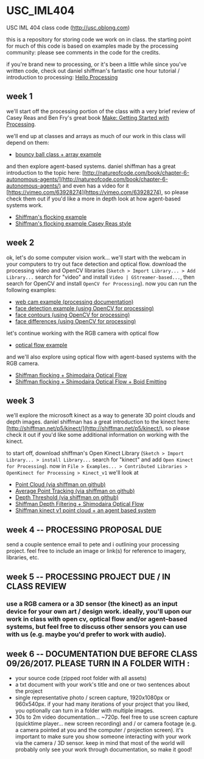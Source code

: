 # USC_IML404
USC IML 404 class code (http://usc.oblong.com)

this is a repository for storing code we work on in class. the starting point for much of this code is based on examples made by the processing community: please see comments in the code for the credits.

if you're brand new to processing, or it's been a little while since you've written code, check out daniel shiffman's fantastic one hour tutorial / introduction to processing: [Hello Processing](http://hello.processing.org)

## week 1

we'll start off the processing portion of the class with a very brief review of Casey Reas and Ben Fry's great book [Make: Getting Started with Processing](http://shop.oreilly.com/product/0636920000570.do). 

we'll end up at classes and arrays as much of our work in this class will depend on them:

- [bouncy ball class + array example](https://github.com/johnbcarpenter/USC_IML404/tree/master/AGENTS/bouncy_balls)

and then explore agent-based systems.  daniel shiffman has a great introduction to the topic here: [http://natureofcode.com/book/chapter-6-autonomous-agents/](http://natureofcode.com/book/chapter-6-autonomous-agents/) and even has a video for it [https://vimeo.com/63928274](https://vimeo.com/63928274), so please check them out if you'd like a more in depth look at how agent-based systems work. 

- [Shiffman's flocking example](https://github.com/shiffman/The-Nature-of-Code-Examples/tree/master/chp06_agents/NOC_6_09_Flocking)
- [Shiffman's flocking example Casey Reas style](https://github.com/johnbcarpenter/USC_IML404/tree/master/AGENTS/NOC_6_09_Flocking_Reas)

## week 2

ok, let's do some computer vision work... we'll start with the webcam in your computers to try out face detection and optical flow.  download the processing video and OpenCV libraries (`Sketch > Import Library... > Add Library...` search for "video" and install `Video | GStreamer-based...`, then search for OpenCV and install `OpenCV for Processing`).  now you can run the following examples: 

- [web cam example (processing documentation)](https://github.com/johnbcarpenter/USC_IML404/tree/master/RGB_CAMERA/Webcam)
- [face detection example (using OpenCV for processing)](https://github.com/johnbcarpenter/USC_IML404/tree/master/RGB_CAMERA/FaceDetection)
- [face contours (using OpenCV for processing)](https://github.com/johnbcarpenter/USC_IML404/tree/master/RGB_CAMERA/ContourUpdate)
- [face differences (using OpenCV for processing)](https://github.com/johnbcarpenter/USC_IML404/tree/master/RGB_CAMERA/FaceDiff)

let's continue working with the RGB camera with optical flow

- [optical flow example](https://github.com/johnbcarpenter/USC_IML404/tree/master/RGB_CAMERA/OpticalFlow)

and we'll also explore using optical flow with agent-based systems with the RGB camera. 

- [Shiffman flocking + Shimodaira Optical Flow](https://github.com/johnbcarpenter/USC_IML404/tree/master/AGENTS/Flocking_OpticalFlow)
- [Shiffman flocking + Shimodaira Optical Flow + Boid Emitting](https://github.com/johnbcarpenter/USC_IML404/tree/master/AGENTS/BoidEmit_OpticalFlow)

## week 3

we'll explore the microsoft kinect as a way to generate 3D point clouds and depth images. daniel shiffman has a great introduction to the kinect here: [http://shiffman.net/p5/kinect/](http://shiffman.net/p5/kinect/), so please check it out if you'd like some additional information on working with the kinect.

to start off, download shiffman's Open Kinect Library (`Sketch > Import Library... > install Library...` search for "kinect" and add `Open Kinect for Processing`).  now in `File > Examples... > Contributed Libraries > OpenKinect for Processing > Kinect_v1` we'll look at 

- [Point Cloud (via shiffman on github)](https://github.com/shiffman/OpenKinect-for-Processing/tree/master/OpenKinect-Processing/examples/Kinect_v1/PointCloud)
- [Average Point Tracking (via shiffman on github)](https://github.com/shiffman/OpenKinect-for-Processing/tree/master/OpenKinect-Processing/examples/Kinect_v1/AveragePointTracking)
- [Depth Threshold (via shiffman on github)](https://github.com/shiffman/OpenKinect-for-Processing/tree/master/OpenKinect-Processing/examples/Kinect_v1/DepthThreshold)
- [Shiffman Depth Filtering + Shimodaira Optical Flow](https://github.com/johnbcarpenter/USC_IML404/tree/master/KINECT/DepthThresholdOpticalFlow)
- [Shiffman kinect v1 point cloud + an agent based system](https://github.com/johnbcarpenter/USC_IML404/tree/master/KINECT/PointCloud_AgentSystem)

## week 4 -- PROCESSING PROPOSAL DUE 

send a couple sentence email to pete and i outlining your processing project.  feel free to include an image or link(s) for reference to imagery, libraries, etc.

## week 5 -- PROCESSING PROJECT DUE / IN CLASS REVIEW 

### use a RGB camera or a 3D sensor (the kinect) as an input device for your own art / design work. ideally, you'll upon our work in class with open cv, optical flow and/or agent–based systems, but feel free to discuss other sensors you can use with us (e.g. maybe you'd prefer to work with audio).

## week 6 -- DOCUMENTATION DUE BEFORE CLASS 09/26/2017.  PLEASE TURN IN A FOLDER WITH :

- your source code (zipped root folder with all assets)
- a txt document with your work's title and one or two sentences about the project 
- single representative photo / screen capture, 1920x1080px or 960x540px. if your had many iterations of your project that you liked, you optionally can turn in a folder with multiple images.
- 30s to 2m video documentation... ~720p. feel free to use screen capture (quicktime player... new screen recording) and / or camera footage (e.g. a camera pointed at you and the computer / projection screen). it's important to make sure you show someone interacting with your work via the camera / 3D sensor. keep in mind that most of the world will probably only see your work through documentation, so make it good! 
